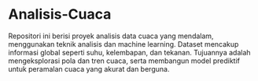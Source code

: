 # Analisis-Cuaca
Repositori ini berisi proyek analisis data cuaca yang mendalam, menggunakan teknik analisis dan machine learning. Dataset mencakup informasi global seperti suhu, kelembapan, dan tekanan. Tujuannya adalah mengeksplorasi pola dan tren cuaca, serta membangun model prediktif untuk peramalan cuaca yang akurat dan berguna.
